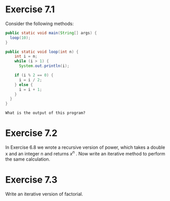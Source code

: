 # Exercise 7.1

Consider the following methods:

```java
public static void main(String[] args) {
  loop(10);
}

public static void loop(int n) {
    int i = n;
    while (i > 1) {
      System.out.println(i);

    if (i % 2 == 0) {
      i = i / 2;
    } else {
      i = i + 1;
    }
  }
}
```

    What is the output of this program?
  

# Exercise 7.2

In Exercise 6.8 we wrote a recursive version of power, which
takes a double x and an integer n and returns $x^n$ . Now write an iterative
method to perform the same calculation.

# Exercise 7.3

Write an iterative version of factorial.

